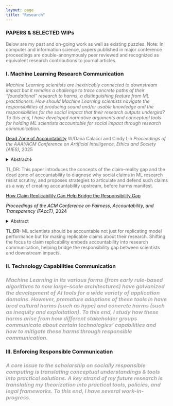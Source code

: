 ```yaml
---
layout: page
title: "Research"
---
```

### PAPERS & SELECTED WIPs
<span style="color: #6e6e6e;">Below are my past and on-going work as well as existing puzzles. Note: In computer and information science, papers published in major conference proceedings are double-anonymously peer reviewed and recognized as equivalent research contributions to journal articles.</span>

### I. Machine Learning Research Communication
_<span style="color: #6e6e6e;">Machine Learning scientists are inextricably connected to downstream impact but it remains a challenge to trace concrete paths of their “foundational” research to harms, a distinguishing feature from ML practitioners. How should Machine Learning scientists navigate the responsibilities of producing sound and/or usable knowledge and the responsibilities for the social impact that their research outputs undergird? To this end, I have developed normative arguments and conceptual tools for holding ML scientists accountable for social impact through research communication.</span>_


[Dead Zone of Accountability](https://arxiv.org/pdf/2404.13131?)
<span style="color: #6e6e6e;">W/Dana Calacci and Cindy Lin</span>
_<span style="color: #6e6e6e;">Proceedings of the AAAI/ACM Conference on Artificial Intelligence, Ethics and Society (AIES)</span>_, <span style="color: #6e6e6e;">2025</span>
<details class="paper-abstract">
  <summary>Abstract↓</summary>
  <p><span style="color: #6e6e6e;">Many Machine Learning research studies use language that describes potential social benefits or technical affordances of new methods and technologies. Such language, which we call “social claims”, can help garner substantial resources and influence for those involved in ML research and technology production. However, there exists a gap between social claims and reality (the claim–reality gap): ML methods often fail to deliver the claimed functionality or social impacts. This paper investigates the claim–reality gap and makes a normative argument for developing accountability mechanisms for it. In making the argument, we make three contributions. First, we show why the symptom—absence of social claim accountability—is problematic. Second, we coin dead zone of accountability—a lens that scholars and practitioners can use to identify opportunities for new forms of accountability. We apply this lens to the claim–reality gap and provide a diagnosis by identifying cognitive and structural resistances to accountability in the claim–reality gap. Finally, we offer a prescription—two potential collaborative research agendas that can help create the conditions for social claim accountability.</span></p>
</details>

<span style="color: #6e6e6e;">TL;DR: This paper introduces the concepts of the claim–reality gap and the dead zone of accountability to diagnose why social claims in ML research resist scrutiny, and proposes strategies to articulate and defend such claims as a way of creating accountability upstream, before harms manifest.</span>


[How Claim Replicability Can Help Bridge the Responsibility Gap](https://dl.acm.org/doi/10.1145/3630106.3658951)

_Proceedings of the ACM Conference on Fairness, Accountability, and Transparency (FAccT)_, 2024

<details class="paper-abstract">
  <summary>Abstract</summary>
  <p>Two goals—improving replicability and accountability of Machine Learning research respectively—have accrued much attention from the AI ethics and the Machine Learning community. Despite sharing the measures of improving transparency, the two goals are discussed in different registers: replicability registers with scientific reasoning whereas accountability registers with ethical reasoning. Given the existing challenge of the responsibility gap—holding Machine Learning scientists accountable for Machine Learning harms due to them being far from sites of application—this paper posits that reconceptualizing replicability can help bridge the gap. Through a shift from model performance replicability to claim replicability, Machine Learning scientists can be held accountable for producing non-replicable claims that are prone to eliciting harm due to misuse and misinterpretation. In this paper, I make the following contributions. First, I define and distinguish two forms of replicability for ML research that can aid constructive conversations around replicability. Second, I formulate an argument for claim-replicability’s advantage over model performance replicability in justifying assigning accountability to Machine Learning scientists for producing non-replicable claims and show how it enacts a sense of responsibility that is actionable. In addition, I characterize the implementation of claim replicability as more of a social project than a technical one by discussing its competing epistemological principles and practical implications on Circulating Reference, Interpretative Labor, and research communication.</p>
</details>

<p style="color: #6e6e6e;"><strong>TL;DR:</strong> ML scientists should be accountable not just for replicating model performance but for making replicable claims about their research. Shifting the focus to claim replicability embeds accountability into research communication, helping bridge the responsibility gap between scientists and downstream impacts.</p>

### II. Technology Capabilities Communication
### _<span style="color: #A9A9A9;">Machine Learning in its various forms (from early rule-based algorithms to now large-scale architectures) have galvanized the development of AI tools for a wide variety of application domains. However, premature adoptions of these tools in have bred cultural harms (such as hype) and concrete harms (such as inequity and exploitation). To this end, I study how these harms arise from how different stakeholder groups communicate about certain technologies’ capabilities and how to mitigate these harms through responsible communication.</span>_

### III. Enforcing Responsible Communication
### _<span style="color: #A9A9A9;">A core issue to the scholarship on socially responsible computing is translating conceptual understandings & tools into practical solutions. A key strand of my future research is translating my theorization into practical tools, policies, and legal frameworks. To this end, I have several work-in-progress.</span>_
